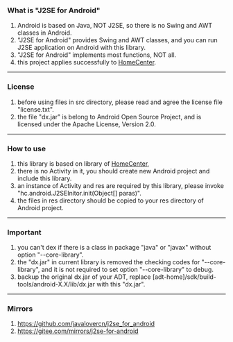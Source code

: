 ### What is "J2SE for Android"

1. Android is based on Java, NOT J2SE, so there is no Swing and AWT classes in Android.
2. "J2SE for Android" provides Swing and AWT classes, and you can run J2SE application on Android with this library.
3. "J2SE for Android" implements most functions, NOT all.
4. this project applies successfully to [HomeCenter](https://github.com/javalovercn/hc_server_dist/).

***
### License

1. before using files in src directory, please read and agree the license file "license.txt".
2. the file "dx.jar" is belong to Android Open Source Project, and is licensed under the Apache License, Version 2.0.

***
### How to use

1. this library is based on library of [HomeCenter](https://github.com/javalovercn/homecenter),
2. there is no Activity in it, you should create new Android project and include this library.
3. an instance of Activity and res are required by this library, please invoke "hc.android.J2SEInitor.init(Object[] paras)".
4. the files in res directory should be copied to your res directory of Android project.

***
### Important

1. you can't dex if there is a class in package "java" or "javax" without option "--core-library".
2. the "dx.jar" in current library is removed the checking codes for "--core-library", and it is not required to set option "--core-library" to debug.
3. backup the original dx.jar of your ADT, replace [adt-home]/sdk/build-tools/android-X.X/lib/dx.jar with this "dx.jar".

***
### Mirrors

1. https://github.com/javalovercn/j2se_for_android
2. https://gitee.com/mirrors/j2se-for-android
